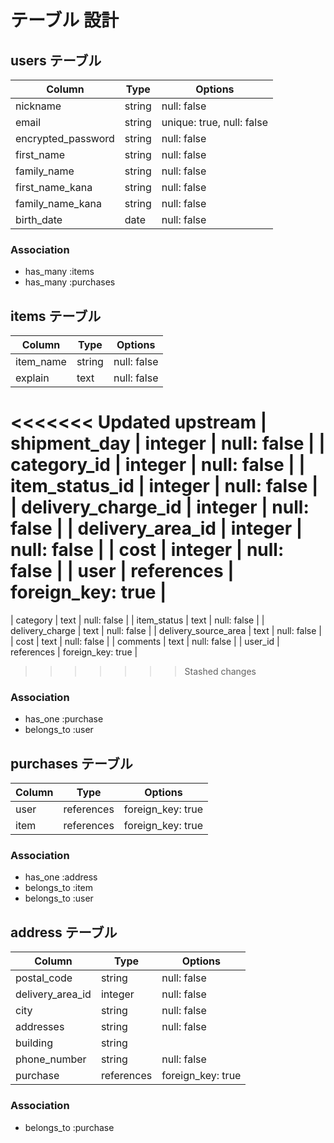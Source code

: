 # テーブル 設計

## users テーブル

| Column             | Type                | Options                 |
|--------------------|---------------------|-------------------------|
| nickname           | string              | null: false             |
| email              | string              | unique: true, null: false|
| encrypted_password | string              | null: false             |
| first_name         | string              | null: false             |
| family_name        | string              | null: false             |
| first_name_kana    | string              | null: false             |
| family_name_kana   | string              | null: false             |
| birth_date         | date                | null: false             |

### Association

* has_many :items
* has_many :purchases

## items テーブル

| Column                | Type       | Options           |
|-----------------------|------------|-------------------|
| item_name             | string     | null: false       |
| explain               | text       | null: false       |
<<<<<<< Updated upstream
| shipment_day          | integer    | null: false       |
| category_id           | integer    | null: false       |
| item_status_id        | integer    | null: false       |
| delivery_charge_id    | integer    | null: false       |
| delivery_area_id      | integer    | null: false       |
| cost                  | integer    | null: false       |
| user                  | references | foreign_key: true |
=======
| category              | text       | null: false       |
| item_status           | text       | null: false       |
| delivery_charge       | text       | null: false       |
| delivery_source_area  | text       | null: false       |
| cost                  | text       | null: false       |
| comments              | text       | null: false       |
| user_id               | references | foreign_key: true |
>>>>>>> Stashed changes


### Association

- has_one :purchase
- belongs_to :user

## purchases テーブル

| Column                | Type       | Options           |
|-----------------------|------------|-------------------|
| user                  | references | foreign_key: true |
| item                  | references | foreign_key: true |


### Association

- has_one :address
- belongs_to :item
- belongs_to :user

## address テーブル

| Column                | Type       | Options           |
|-----------------------|------------|-------------------|
| postal_code           | string     | null: false       |
| delivery_area_id      | integer    | null: false       |
| city                  | string     | null: false       |
| addresses             | string     | null: false       |
| building              | string     |                   |
| phone_number          | string     | null: false       |
| purchase              |references  |foreign_key: true  |
### Association

- belongs_to :purchase